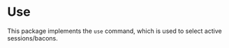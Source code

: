Use
====

This package implements the `use` command, which is used to select active sessions/bacons.
